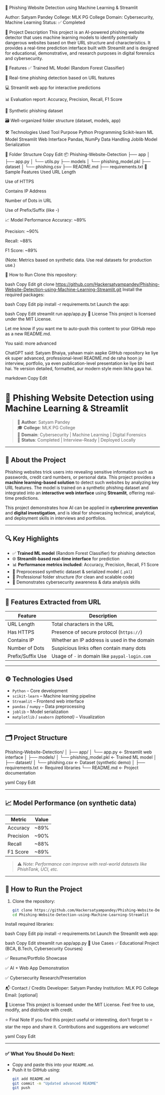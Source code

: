🔐 Phishing Website Detection using Machine Learning & Streamlit


Author: Satyam Pandey
College: MLK PG College
Domain: Cybersecurity, Machine Learning
Status: ✅ Completed

📌 Project Description
This project is an AI-powered phishing website detector that uses machine learning models to identify potentially dangerous websites based on their URL structure and characteristics. It provides a real-time prediction interface built with Streamlit and is designed for educational, demonstrative, and research purposes in digital forensics and cybersecurity.

🚀 Features
✅ Trained ML Model (Random Forest Classifier)

🧠 Real-time phishing detection based on URL features

💻 Streamlit web app for interactive predictions

📊 Evaluation report: Accuracy, Precision, Recall, F1 Score

🧪 Synthetic phishing dataset

🗃️ Well-organized folder structure (dataset, models, app)

🛠️ Technologies Used
Tool	Purpose
Python	Programming
Scikit-learn	ML Model
Streamlit	Web Interface
Pandas, NumPy	Data Handling
Joblib	Model Serialization

📁 Folder Structure
Copy
Edit
📦 Phishing-Website-Detection
├── app
│   ├── app.py
│   └── utils.py
├── models
│   └── phishing_model.pkl
├── dataset
│   └── phishing.csv
├── README.md
├── requirements.txt
🧪 Sample Features Used
URL Length

Use of HTTPS

Contains IP Address

Number of Dots in URL

Use of Prefix/Suffix (like -)

📈 Model Performance
Accuracy: ~89%

Precision: ~90%

Recall: ~88%

F1 Score: ~89%

(Note: Metrics based on synthetic data. Use real datasets for production use.)

🔧 How to Run
Clone this repository:

bash
Copy
Edit
git clone https://github.com/Hackersatyampandey/Phishing-Website-Detection-using-Machine-Learning-Streamlit.git
Install the required packages:

bash
Copy
Edit
pip install -r requirements.txt
Launch the app:

bash
Copy
Edit
streamlit run app/app.py
📄 License
This project is licensed under the MIT License.

Let me know if you want me to auto-push this content to your GitHub repo as a new README.md.







You said:
more advanced 


ChatGPT said:
Satyam Bhaiya, yahaan main aapke GitHub repository ke liye ek super advanced, professional-level README.md de raha hoon jo interview, portfolio, ya even publication-level presentation ke liye bhi best hai. Ye version detailed, formatted, aur modern style mein likha gaya hai.

markdown
Copy
Edit
# 🔐 Phishing Website Detection using Machine Learning & Streamlit

> 🚀 **Author**: Satyam Pandey  
> 🎓 **College**: MLK PG College  
> 📁 **Domain**: Cybersecurity | Machine Learning | Digital Forensics  
> 🧠 **Status**: Completed | Interview-Ready | Deployed Locally

---

## 🧾 About the Project

Phishing websites trick users into revealing sensitive information such as passwords, credit card numbers, or personal data. This project provides a **machine learning-based solution** to detect such websites by analyzing key URL features. The model is trained on a synthetic phishing dataset and integrated into an **interactive web interface** using **Streamlit**, offering real-time predictions.

This project demonstrates how AI can be applied in **cybercrime prevention** and **digital investigation**, and is ideal for showcasing technical, analytical, and deployment skills in interviews and portfolios.

---

## 🔍 Key Highlights

- ✅ **Trained ML model** (Random Forest Classifier) for phishing detection
- 🌐 **Streamlit-based real-time interface** for prediction
- 📊 **Performance metrics included**: Accuracy, Precision, Recall, F1 Score
- 💾 Preprocessed synthetic dataset & serialized model (`.pkl`)
- 📁 Professional folder structure (for clean and scalable code)
- 🔐 Demonstrates cybersecurity awareness & data analysis skills

---

## 🧠 Features Extracted from URL

| Feature            | Description                                  |
|--------------------|----------------------------------------------|
| URL Length         | Total characters in the URL                  |
| Has HTTPS          | Presence of secure protocol (`https://`)     |
| Contains IP        | Whether an IP address is used in the domain  |
| Number of Dots     | Suspicious links often contain many dots     |
| Prefix/Suffix Use  | Usage of `-` in domain like `paypal-login.com` |

---

## ⚙️ Technologies Used

- `Python` – Core development
- `scikit-learn` – Machine learning pipeline
- `Streamlit` – Frontend web interface
- `pandas` / `numpy` – Data preprocessing
- `joblib` – Model serialization
- `matplotlib` / `seaborn` *(optional)* – Visualization

---

## 🗂️ Project Structure

Phishing-Website-Detection/
│
├── app/
│ └── app.py ← Streamlit web interface
│
├── models/
│ └── phishing_model.pkl ← Trained ML model
│
├── dataset/
│ └── phishing.csv ← Dataset (synthetic demo)
│
├── requirements.txt ← Required libraries
└── README.md ← Project documentation

yaml
Copy
Edit

---

## 📈 Model Performance (on synthetic data)

| Metric     | Value   |
|------------|---------|
| Accuracy   | ~89%    |
| Precision  | ~90%    |
| Recall     | ~88%    |
| F1 Score   | ~89%    |

> ⚠️ *Note: Performance can improve with real-world datasets like PhishTank, UCI, etc.*

---

## 🚀 How to Run the Project

1. Clone the repository:
   ```bash
   git clone https://github.com/Hackersatyampandey/Phishing-Website-Detection-using-Machine-Learning-Streamlit.git
   cd Phishing-Website-Detection-using-Machine-Learning-Streamlit
Install required libraries:

bash
Copy
Edit
pip install -r requirements.txt
Launch the Streamlit web app:

bash
Copy
Edit
streamlit run app/app.py
🎯 Use Cases
✅ Educational Project (BCA, B.Tech, Cybersecurity Courses)

✅ Resume/Portfolio Showcase

✅ AI + Web App Demonstration

✅ Cybersecurity Research/Presentation

📬 Contact / Credits
Developer: Satyam Pandey
Institution: MLK PG College
Email: [optional]

📜 License
This project is licensed under the MIT License. Feel free to use, modify, and distribute with credit.

⭐ Final Note
If you find this project useful or interesting, don't forget to ⭐ star the repo and share it. Contributions and suggestions are welcome!

yaml
Copy
Edit

---

### ✅ What You Should Do Next:
- Copy and paste this into your `README.md`.
- Push it to GitHub using:
  ```bash
  git add README.md
  git commit -m "Updated advanced README"
  git push
